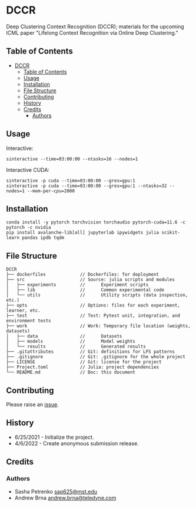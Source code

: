 # DCCR

Deep Clustering Context Recognition (DCCR); materials for the upcoming ICML paper "Lifelong Context Recognition via Online Deep Clustering."

[issues-url]: https://github.com/AP6YC/DCCR/issues

## Table of Contents

- [DCCR](#dccr)
  - [Table of Contents](#table-of-contents)
  - [Usage](#usage)
  - [Installation](#installation)
  - [File Structure](#file-structure)
  - [Contributing](#contributing)
  - [History](#history)
  - [Credits](#credits)
    - [Authors](#authors)

## Usage

Interactive:

```shell
sinteractive --time=03:00:00 --ntasks=16 --nodes=1
```

Interactive CUDA:

```shell
sinteractive -p cuda --time=03:00:00 --gres=gpu:1
sinteractive -p cuda --time=03:00:00 --gres=gpu:1 --ntasks=32 --nodes=1 --mem-per-cpu=2000
```

## Installation

```shell
conda install -y pytorch torchvision torchaudio pytorch-cuda=11.6 -c pytorch -c nvidia
pip install avalanche-lib[all] jupyterlab ipywidgets julia scikit-learn pandas ipdb tqdm
```

## File Structure

```
DCCR
├── dockerfiles             // Dockerfiles: for deployment
├── src                     // Source: julia scripts and modules
│   ├── experiments         //      Experiment scripts
│   ├── lib                 //      Common experimental code
│   └── utils               //      Utility scripts (data inspection, etc.)
├── opts                    // Options: files for each experiment, learner, etc.
├── test                    // Test: Pytest unit, integration, and environment tests
├── work                    // Work: Temporary file location (weights, datasets)
│   ├── data                //      Datasets
│   ├── models              //      Model weights
│   └── results             //      Generated results
├── .gitattributes          // Git: definitions for LFS patterns
├── .gitignore              // Git: .gitignore for the whole project
├── LICENSE                 // Git: license for the project
├── Project.toml            // Julia: project dependencies
└── README.md               // Doc: this document
```

## Contributing

Please raise an [issue][issues-url].

## History

- 6/25/2021 - Initialize the project.
- 4/6/2022 - Create anonymous submission release.

## Credits

### Authors

- Sasha Petrenko <sap625@mst.edu>
- Andrew Brna <andrew.brna@teledyne.com>
